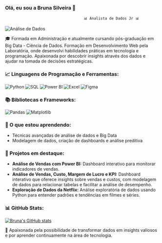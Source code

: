 ### Olá, eu sou a Bruna Silveira 👋

                                        📊 Analista de Dados Jr 📊

![Análise de Dados](https://github.com/Bru-Silveira/meu-readme/blob/main/Capa%20dados.png)



🎓 Formada em Administração e atualmente cursando pós-graduação em Big Data - Ciência de Dados. Formação em Desenvolvimento Web pela Laboratória, onde desenvolvi habilidades práticas em tecnologia e programação. Apaixonada por descobrir insights através dos dados e ajudar na tomada de decisões estratégicas.


### 📈 Linguagens de Programação e Ferramentas:

![Python](https://img.shields.io/badge/Python-3776AB?style=flat&logo=python&logoColor=white)
![SQL](https://img.shields.io/badge/SQL-4479A1?style=flat&logo=postgresql&logoColor=white)
![Power BI](https://img.shields.io/badge/Power%20BI-F2C811?style=flat&logo=powerbi&logoColor=black)
![Excel](https://img.shields.io/badge/Excel-217346?style=flat&logo=microsoft-excel&logoColor=white)
![Figma](https://img.shields.io/badge/Figma-F24E1E?style=flat&logo=figma&logoColor=white)

### 📚 Bibliotecas e Frameworks:

![Pandas](https://img.shields.io/badge/Pandas-150458?style=flat&logo=pandas&logoColor=white)
![Matplotlib](https://img.shields.io/badge/Matplotlib-11557C?style=flat&logo=matplotlib&logoColor=white)

### 🌱 O que estou aprendendo:

- Técnicas avançadas de análise de dados e Big Data
- Modelagem de dados, criação de dashboards e análise preditiva

### 🚀 Projetos em destaque:

- **Análise de Vendas com Power BI:** Dashboard interativo para monitorar indicadores de vendas.
- **Análise de Vendas, Custo, Margem de Lucro e KPI:** Dashboard interativo que oferece insights sobre vendas e custos, com modelagem de dados para relacionar tabelas e facilitar a análise de desempenho.
- **Exploração de Dados da Netflix:** Análise exploratória de dados usando Python para entender padrões e tendências em filmes e séries.


### 📊 GitHub Stats:

[![Bruna's GitHub stats](https://github-readme-stats.vercel.app/api?username=Bru-Silveira&show_icons=true&theme=radical)](https://github.com/Bru-Silveira/github-readme-stats)




💛 Apaixonada pela possibilidade de transformar dados em insights valiosos e por aprender continuamente na área de tecnologia.









